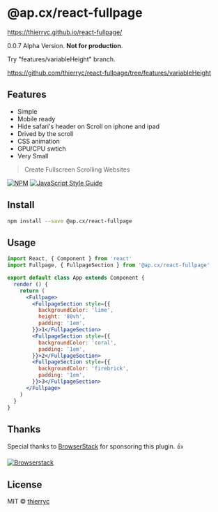 # @ap.cx/react-fullpage

https://thierryc.github.io/react-fullpage/

0.0.7 Alpha Version. **Not for production**.

Try "features/variableHeight" branch. 

https://github.com/thierryc/react-fullpage/tree/features/variableHeight

## Features

- Simple
- Mobile ready
- Hide safari's header on Scroll on iphone and ipad
- Drived by the scroll
- CSS animation
- GPU/CPU swtich
- Very Small

> Create Fullscreen Scrolling Websites

[![NPM](https://img.shields.io/npm/v/@ap.cx/react-fullpage.svg)](https://www.npmjs.com/package/react-fullpage) [![JavaScript Style Guide](https://img.shields.io/badge/code_style-standard-brightgreen.svg)](https://standardjs.com)

## Install

```bash
npm install --save @ap.cx/react-fullpage
```

## Usage

```jsx
import React, { Component } from 'react'
import Fullpage, { FullpageSection } from '@ap.cx/react-fullpage'

export default class App extends Component {
  render () {
    return (
      <Fullpage>
        <FullpageSection style={{
          backgroundColor: 'lime',
          height: '80vh',
          padding: '1em',
        }}>1</FullpageSection>
        <FullpageSection style={{
          backgroundColor: 'coral',
          padding: '1em',
        }}>2</FullpageSection>
        <FullpageSection style={{
          backgroundColor: 'firebrick',
          padding: '1em',
        }}>3</FullpageSection>
      </Fullpage>
    )
  }
}

```

## Thanks

Special thanks to [BrowserStack](https://www.browserstack.com/users/sign_up) for sponsoring this plugin. 👍

[![Browserstack](https://raw.githubusercontent.com/thierryc/react-fullpage/master/static/images/browserstack@2x.png)](https://www.browserstack.com/users/sign_up)

## License

MIT © [thierryc](https://github.com/thierryc)
